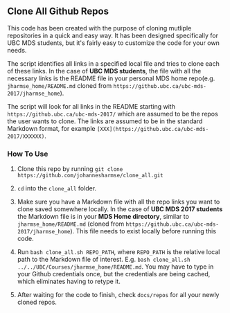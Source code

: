 ## Clone All Github Repos

This code has been created with the purpose of cloning mutliple repositories in a quick and easy way. It has been designed specifically for UBC MDS students, but it's fairly easy to customize the code for your own needs.

The script identifies all links in a specified local file and tries to clone each of these links. In the case of **UBC MDS students**, the file with all the necessary links is the README file in your personal MDS home repo(e.g. `jharmse_home/README.md` cloned from `https://github.ubc.ca/ubc-mds-2017/jharmse_home`).

The script will look for all links in the README starting with `https://github.ubc.ca/ubc-mds-2017/` which are assumed to be the repos the user wants to clone. The links are assumed to be in the standard Markdown format, for example `[XXX](https://github.ubc.ca/ubc-mds-2017/XXXXXX)`.

### How To Use

1. Clone this repo by running `git clone https://github.com/johannesharmse/clone_all.git`

2. `cd` into the `clone_all` folder.

3. Make sure you have a Markdown file with all the repo links you want to clone saved somewhere locally. In the case of **UBC MDS 2017 students** the Markdown file is in your **MDS Home directory**, similar to `jharmse_home/README.md` (cloned from `https://github.ubc.ca/ubc-mds-2017/jharmse_home`). This file needs to exist locally before running this code.

4. Run `bash clone_all.sh REPO_PATH`, where `REPO_PATH` is the relative local path to the Markdown file of interest. E.g. `bash clone_all.sh ../../UBC/Courses/jharmse_home/README.md`. You may have to type in your Github credentials once, but the credentials are being cached, which eliminates having to retype it.

5. After waiting for the code to finish, check `docs/repos` for all your newly cloned repos.
